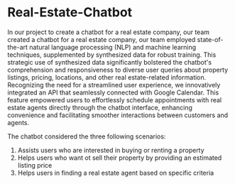 # Real-Estate-Chatbot
In our project to create a chatbot for a real estate company, our team created a chatbot for a real estate company, our team employed state-of-the-art natural language processing (NLP) and machine learning techniques, supplemented by synthesized data for robust training. This strategic use of synthesized data significantly bolstered the chatbot's comprehension and responsiveness to diverse user queries about property listings, pricing, locations, and other real estate-related information. Recognizing the need for a streamlined user experience, we innovatively integrated an API that seamlessly connected with Google Calendar. This feature empowered users to effortlessly schedule appointments with real estate agents directly through the chatbot interface, enhancing convenience and facilitating smoother interactions between customers and agents.

 The chatbot considered the three following scenarios: 
 1. Assists users who are interested in buying or renting a property
 2. Helps users who want ot sell their property by providing an estimated listing price
 3. Helps users in finding a real estate agent based on specific criteria
